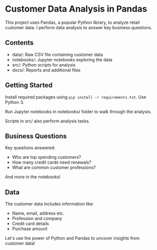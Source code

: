 # Customer Data Analysis in Pandas

This project uses Pandas, a popular Python library, to analyze retail customer data. I perform data analysis to answer key business questions.

## Contents

- data/: Raw CSV file containing customer data 
- notebooks/: Jupyter notebooks exploring the data
- src/: Python scripts for analysis
- docs/: Reports and additional files

## Getting Started
Install required packages using `pip install -r requirements.txt`. Use Python 3.

Run Jupyter notebooks in notebooks/ folder to walk through the analysis.

Scripts in src/ also perform analysis tasks.

## Business Questions

Key questions answered:

- Who are top spending customers?
- How many credit cards need renewals? 
- What are common customer professions?

And more in the notebooks!

## Data

The customer data includes information like:

- Name, email, address etc. 
- Profession and company 
- Credit card details
- Purchase amount  

Let's use the power of Python and Pandas to uncover insights from customer data!
